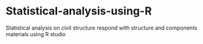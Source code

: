 # Statistical-analysis-using-R
Statistical analysis on civil structure respond with structure and  components materials using R studio
